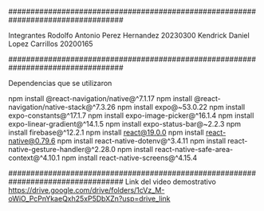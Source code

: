 ##################################################################################

Integrantes
Rodolfo Antonio Perez Hernandez 20230300
Kendrick Daniel Lopez Carrillos 20200165


##################################################################################

Dependencias que se utilizaron

npm install @react-navigation/native@^7.1.17
npm install @react-navigation/native-stack@^7.3.26
npm install expo@~53.0.22
npm install expo-constants@^17.1.7
npm install expo-image-picker@^16.1.4
npm install expo-linear-gradient@^14.1.5
npm install expo-status-bar@~2.2.3
npm install firebase@^12.2.1
npm install react@19.0.0
npm install react-native@0.79.6
npm install react-native-dotenv@^3.4.11
npm install react-native-gesture-handler@^2.28.0
npm install react-native-safe-area-context@^4.10.1
npm install react-native-screens@^4.15.4

##################################################################################
Link del video demostrativo
https://drive.google.com/drive/folders/1cVz_M-oWiO_PcPnYkaeQxh25xP5DbXZn?usp=drive_link
